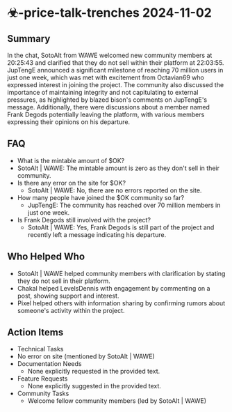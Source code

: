 # ☣-price-talk-trenches 2024-11-02

## Summary
 In the chat, SotoAlt from WAWE welcomed new community members at 20:25:43 and clarified that they do not sell within their platform at 22:03:55. JupTengE announced a significant milestone of reaching 70 million users in just one week, which was met with excitement from Octavian69 who expressed interest in joining the project. The community also discussed the importance of maintaining integrity and not capitulating to external pressures, as highlighted by blazed bison's comments on JupTengE's message. Additionally, there were discussions about a member named Frank Degods potentially leaving the platform, with various members expressing their opinions on his departure.

## FAQ
 - What is the mintable amount of $OK?
  - SotoAlt | WAWE: The mintable amount is zero as they don't sell in their community.
- Is there any error on the site for $OK?
  - SotoAlt | WAWE: No, there are no errors reported on the site.
- How many people have joined the $OK community so far?
  - JupTengE: The community has reached over 70 million members in just one week.
- Is Frank Degods still involved with the project?
  - SotoAlt | WAWE: Yes, Frank Degods is still part of the project and recently left a message indicating his departure.

## Who Helped Who
 - SotoAlt | WAWE helped community members with clarification by stating they do not sell in their platform.
- Chakal helped LevelsDennis with engagement by commenting on a post, showing support and interest.
- Pixel helped others with information sharing by confirming rumors about someone's activity within the project.

## Action Items
 - Technical Tasks
  - No error on site (mentioned by SotoAlt | WAWE)
- Documentation Needs
  - None explicitly requested in the provided text.
- Feature Requests
  - None explicitly suggested in the provided text.
- Community Tasks
  - Welcome fellow community members (led by SotoAlt | WAWE)

